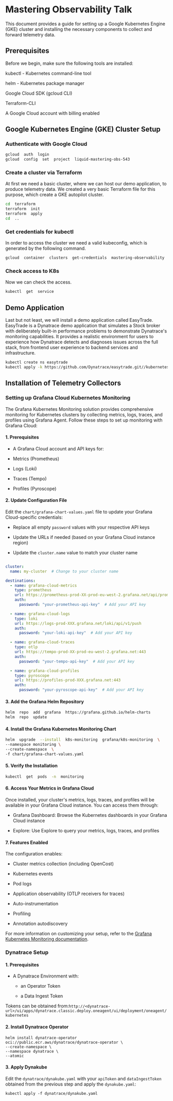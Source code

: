 
# Mastering Observability Talk

This document provides a guide for setting up a Google Kubernetes Engine (GKE) cluster and installing the necessary components to collect and forward telemetry data.

  

## Prerequisites

Before we begin, make sure the following tools are installed:

  

kubectl - Kubernetes command-line tool

helm - Kubernetes package manager

Google Cloud SDK (gcloud CLI)

Terraform-CLI

A Google Cloud account with billing enabled

  

## Google Kubernetes Engine (GKE) Cluster Setup

### Authenticate with Google Cloud

```bash
gcloud  auth  login
gcloud  config  set  project  liquid-mastering-obs-543
```

  

### Create a cluster via Terraform

At first we need a basic cluster, where we can host our demo application, to produce telemetry data. We created a very basic Terraform file for this purpose, which create a GKE autopilot cluster.

```bash
cd  terraform
terraform  init
terraform  apply
cd  ..
```

  

### Get credentials for kubectl

In order to access the cluster we need a valid kubeconfig, which is generated by the following command.

```bash
gcloud  container  clusters  get-credentials  mastering-observability  --zone=europe-west9
```

  

### Check access to K8s

Now we can check the access.

```bash
kubectl  get  service
```

  

## Demo Application

Last but not least, we will install a demo application called EasyTrade. EasyTrade is a Dynatrace demo application that simulates a Stock broker with deliberately built-in performance problems to demonstrate Dynatrace's monitoring capabilities. It provides a realistic environment for users to experience how Dynatrace detects and diagnoses issues across the full stack, from frontend user experience to backend services and infrastructure.

```bash
kubectl create ns easytrade
kubectl apply -k https://github.com/Dynatrace/easytrade.git//kubernetes-manifests/base -n easytrade
```

  

## Installation of Telemetry Collectors

  

### Setting up Grafana Cloud Kubernetes Monitoring

  

The Grafana Kubernetes Monitoring solution provides comprehensive monitoring for Kubernetes clusters by collecting metrics, logs, traces, and profiles using Grafana Agent. Follow these steps to set up monitoring with Grafana Cloud:

  

#### 1. Prerequisites

- A Grafana Cloud account and API keys for:

- Metrics (Prometheus)

- Logs (Loki)

- Traces (Tempo)

- Profiles (Pyroscope)

  

#### 2. Update Configuration File

Edit the `chart/grafana-chart-values.yaml` file to update your Grafana Cloud-specific credentials:

  

- Replace all empty `password` values with your respective API keys

- Update the URLs if needed (based on your Grafana Cloud instance region)

- Update the `cluster.name` value to match your cluster name

  

```yaml

cluster:
  name: my-cluster  # Change to your cluster name

destinations:
  - name: grafana-cloud-metrics
    type: prometheus
    url: https://prometheus-prod-XX-prod-eu-west-2.grafana.net/api/prom/push
    auth:
      password: "your-prometheus-api-key"  # Add your API key

  - name: grafana-cloud-logs
    type: loki
    url: https://logs-prod-XXX.grafana.net/loki/api/v1/push
    auth:
      password: "your-loki-api-key"  # Add your API key

  - name: grafana-cloud-traces
    type: otlp
    url: https://tempo-prod-XX-prod-eu-west-2.grafana.net:443
    auth:
      password: "your-tempo-api-key"  # Add your API key

  - name: grafana-cloud-profiles
    type: pyroscope
    url: https://profiles-prod-XXX.grafana.net:443
    auth:
      password: "your-pyroscope-api-key"  # Add your API key
```

 
#### 3. Add the Grafana Helm Repository

```bash
helm  repo  add  grafana  https://grafana.github.io/helm-charts
helm  repo  update
```

  

#### 4. Install the Grafana Kubernetes Monitoring Chart

```bash
helm  upgrade  --install  k8s-monitoring  grafana/k8s-monitoring  \
--namespace monitoring \
--create-namespace  \
-f chart/grafana-chart-values.yaml
```

  

#### 5. Verify the Installation

```bash
kubectl  get  pods  -n  monitoring
```

#### 6. Access Your Metrics in Grafana Cloud

Once installed, your cluster's metrics, logs, traces, and profiles will be available in your Grafana Cloud instance. You can access them through:

- Grafana Dashboard: Browse the Kubernetes dashboards in your Grafana Cloud instance

- Explore: Use Explore to query your metrics, logs, traces, and profiles

  

#### 7. Features Enabled

The configuration enables:

- Cluster metrics collection (including OpenCost)

- Kubernetes events

- Pod logs

- Application observability (OTLP receivers for traces)

- Auto-instrumentation

- Profiling

- Annotation autodiscovery

  

For more information on customizing your setup, refer to the [Grafana Kubernetes Monitoring documentation](https://grafana.com/docs/grafana-cloud/kubernetes-monitoring/).

  

### Dynatrace Setup

  

#### 1. Prerequisites

- A Dynatrace Environment with:

	- an Operator Token

	- a Data Ingest Token

Tokens can be obtained from:`http://<dynatrace-url>/ui/apps/dynatrace.classic.deploy.oneagent/ui/deployment/oneagent/kubernetes`

#### 2. Install Dynatrace Operator

    helm install dynatrace-operator oci://public.ecr.aws/dynatrace/dynatrace-operator \
    --create-namespace \
    --namespace dynatrace \
    --atomic

#### 3. Apply Dynakube
Edit the `dynatrace/dynakube.yaml` with your `apiToken` and `dataIngestToken` obtained from the previous step and apply the `dynakube.yaml`:

    kubectl apply -f dynatrace/dynakube.yaml
